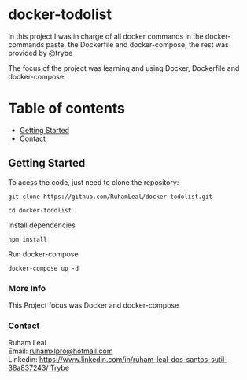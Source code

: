 # docker-todolist

In this project I was in charge of all docker commands in the docker-commands paste, the Dockerfile and docker-compose, the rest was provided by @trybe    

The focus of the project was learning and using Docker, Dockerfile and docker-compose


# Table of contents

- [Getting Started](#getting-started)
- [Contact](#contact)

## Getting Started

To acess the code, just need to clone the repository:

```
git clone https://github.com/RuhamLeal/docker-todolist.git
```
```
cd docker-todolist
```
Install dependencies
```
npm install
```
Run docker-compose
```
docker-compose up -d
```


### More Info

This Project focus was Docker and docker-compose

### Contact

Ruham Leal    
Email: ruhamxlpro@hotmail.com    
Linkedin: https://www.linkedin.com/in/ruham-leal-dos-santos-sutil-38a837243/
[Trybe](https://www.betrybe.com/)

